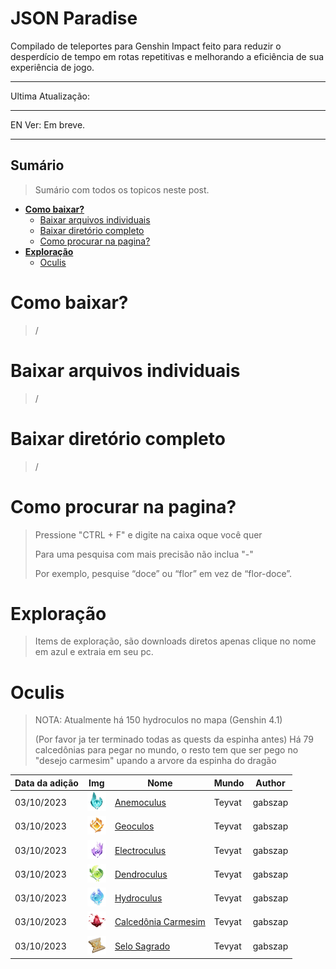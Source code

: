 # JSON Paradise

Compilado de teleportes para Genshin Impact feito para reduzir o desperdício de tempo em rotas repetitivas e melhorando a eficiência de sua experiência de jogo.

---
Ultima Atualização: 

---
EN Ver: Em breve.

---
## Sumário
> Sumário com todos os topicos neste post.

- [**Como baixar?**](#como-baixar)
  - [Baixar arquivos individuais](#baixar-arquivos-individuais)
  - [Baixar diretório completo](#baixar-diretório-completo)
  - [Como procurar na pagina?](#como-procurar-na-pagina)
- [**Exploração**](#exploração)
  - [Oculis](#oculis) 




# Como baixar?
> /

# Baixar arquivos individuais
> /

# Baixar diretório completo
> /

# Como procurar na pagina?
> Pressione "CTRL + F" e digite na caixa oque você quer
>
> Para uma pesquisa com mais precisão não inclua "-"
>
> Por exemplo, pesquise “doce” ou “flor” em vez de “flor-doce”.

# Exploração
> Items de exploração, são downloads diretos apenas clique no nome em azul e extraia em seu pc.

# Oculis
> NOTA:
> Atualmente há 150 hydroculos no mapa (Genshin 4.1)
>
> (Por favor ja ter terminado todas as quests da espinha antes) Há 79 calcedônias para pegar no mundo, o resto tem que ser pego no "desejo carmesim" upando a arvore da espinha do dragão

| Data da adição    | Img                                             | Nome               | Mundo                 | Author  |
| ---------- | ----------------------------------------------------- | --------------------- | --------------------- | ------------- |
| 03/10/2023 | ![Anemoculus](imagens/icon-oculis/Anemoculus.png)     | [Anemoculus]()        |Teyvat                 | gabszap |
| 03/10/2023 | ![Geoculus](imagens/icon-oculis/Geoculus.png)         | [Geoculos]()          |Teyvat                 | gabszap |
| 03/10/2023 | ![Electroculus](imagens/icon-oculis/Electroculus.png) | [Electroculus]()      |Tevyat                 | gabszap |
| 03/10/2023 | ![Dendroculus](imagens/icon-oculis/Dendroculus.png)   | [Dendroculus]()       |Tevyat                 | gabszap |
| 03/10/2023 | ![Hydroculus](imagens/icon-oculis/Hydroculus.png)     | [Hydroculus]()        |Tevyat                 | gabszap | 
| 03/10/2023 | ![Carmesim](imagens/icon-oculis/CrimsonAgate.png)     |[Calcedônia Carmesim]() |Tevyat                | gabszap |
| 03/10/2023 | ![Selo](imagens/icon-oculis/SacredSeal.png)          |[Selo Sagrado]()       |Tevyat                  | gabszap |




